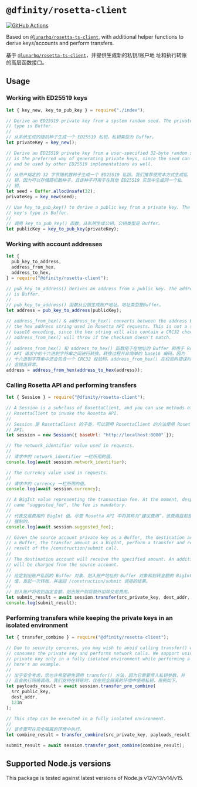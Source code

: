 # `@dfinity/rosetta-client`

[![GitHub Actions](https://github.com/dfinity/rosetta-client/workflows/integration-test/badge.svg?branch=master)](https://github.com/dfinity/rosetta-client/actions?query=branch%3Amaster)

Based on [`@lunarhq/rosetta-ts-client`][rosetta-ts-client], with additional
helper functions to derive keys/accounts and perform transfers.

基于 [`@lunarhq/rosetta-ts-client`][rosetta-ts-client]，并提供生成新的私钥/账户地
址和执行转账的高层函数接口。

## Usage

### Working with ED25519 keys

```javascript
let { key_new, key_to_pub_key } = require("./index");

// Derive an ED25519 private key from a system random seed. The private key's
// type is Buffer.
//
// 从系统生成的随机种子生成一个 ED25519 私钥。私钥类型为 Buffer。
let privateKey = key_new();

// Derive an ED25519 private key from a user-specified 32-byte random seed. This
// is the preferred way of generating private keys, since the seed can be stored
// and be used by other ED25519 implementations as well.
//
// 从用户指定的 32 字节随机数种子生成一个 ED25519 私钥。我们推荐使用本方式生成私
// 钥，因为可以存储随机数种子，且该种子可用于在其他 ED25519 实现中生成同一个私
// 钥。
let seed = Buffer.allocUnsafe(32);
privateKey = key_new(seed);

// Use key_to_pub_key() to derive a public key from a private key. The public
// key's type is Buffer.
//
// 调用 key_to_pub_key() 函数，从私钥生成公钥。公钥类型是 Buffer。
let publicKey = key_to_pub_key(privateKey);
```

### Working with account addresses

```javascript
let {
  pub_key_to_address,
  address_from_hex,
  address_to_hex,
} = require("@dfinity/rosetta-client");

// pub_key_to_address() derives an address from a public key. The address type
// is Buffer.
//
// pub_key_to_address() 函数从公钥生成账户地址。地址类型是Buffer。
let address = pub_key_to_address(publicKey);

// address_from_hex() & address_to_hex() converts between the address Buffer and
// the hex address string used in Rosetta API requests. This is not a simple
// base16 encoding, since the hex string will also contain a CRC32 checksum.
// address_from_hex() will throw if the checksum doesn't match.
//
// address_from_hex() 和 address_to_hex() 函数用于在地址的 Buffer 和用于 Rosetta
// API 请求中的十六进制字符串之间进行转换。转换过程并非简单的 base16 编码，因为
// 十六进制字符串中还会包含一个 CRC32 校验码。address_from_hex() 在校验码错误时
// 会抛出异常。
address = address_from_hex(address_to_hex(address));
```

### Calling Rosetta API and performing transfers

```javascript
let { Session } = require("@dfinity/rosetta-client");

// A Session is a subclass of RosettaClient, and you can use methods of
// RosettaClient to invoke the Rosetta API.
//
// Session 是 RosettaClient 的子类，可以调用 RosettaClient 的方法使用 Rosetta
// API。
let session = new Session({ baseUrl: "http://localhost:8080" });

// The network_identifier value used in requests.
//
// 请求中的 network_identifier 一栏所用的值。
console.log(await session.network_identifier);

// The currency value used in requests.
//
// 请求中的 currency 一栏所用的值。
console.log(await session.currency);

// A BigInt value representing the transaction fee. At the moment, despite the
// name "suggested_fee", the fee is mandatory.
//
// 代表交易费用的 BigInt 值。尽管 Rosetta API 中将其称为“建议费用”，该费用目前是
// 强制的。
console.log(await session.suggested_fee);

// Given the source account private key as a Buffer, the destination account as
// a Buffer, the transfer amount as a BigInt, perform a transfer and return the
// result of the /construction/submit call.
//
// The destination account will receive the specified amount. An additional fee
// will be charged from the source account.
//
// 给定划出账户私钥的 Buffer 对象、划入账户地址的 Buffer 对象和划转金额的 BigInt
// 值，发起一次转账，并返回 /construction/submit 调用的结果。
//
// 划入账户将收到指定金额，划出账户则将额外扣除交易费用。
let submit_result = await session.transfer(src_private_key, dest_addr, 123n);
console.log(submit_result);
```

### Performing transfers while keeping the private keys in an isolated environment

```javascript
let { transfer_combine } = require("@dfinity/rosetta-client");

// Due to security concerns, you may wish to avoid calling transfer() which
// consumes the private key and performs network calls. We support using the
// private key only in a fully isolated environment while performing a transfer,
// here's an example.
//
// 出于安全考虑，您也许希望避免调用 transfer() 方法，因为它需要传入私钥参数，并
// 且会执行网络调用。我们支持在转账时，仅在完全隔离的环境中使用私钥，用例如下。
let payloads_result = await session.transfer_pre_combine(
  src_public_key,
  dest_addr,
  123n
);

// This step can be executed in a fully isolated environment.
//
// 该步骤可在完全隔离的环境中执行。
let combine_result = transfer_combine(src_private_key, payloads_result);

submit_result = await session.transfer_post_combine(combine_result);
```

## Supported Node.js versions

This package is tested against latest versions of Node.js v12/v13/v14/v15.

[rosetta-ts-client]: https://github.com/lunarhq/rosetta-ts-client

<!--
## TODO

- [x] Watch out for the next test net deployment, set appropriate default fee.
- [x] Given a transaction hash, query the transfer status and confirm if it
      reached the chain or is rejected. Since `ic-rosetta-api` doesn't implement
      [`/search/transactions`][search_transactions] yet, the JavaScript SDK may need
      to workaround this by polling all blocks and doing its own indexing.
- [ ] Error handling in the polling logic.
- [ ] Other high-level Rosetta API wrappers (or redirect underlying
  `RosettaClient` method calls so to avoid some boilerplates in the request,
  e.g. `network_identifier`).
- [x] Proper license & packaging.
- [ ] Better names.

[search_transactions]: https://www.rosetta-api.org/docs/SearchApi.html#searchtransactions
-->
